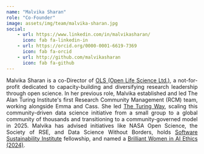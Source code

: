 ```yaml
---
name: "Malvika Sharan"
role: "Co-Founder"
image: assets/img/team/malvika-sharan.jpg
social:
    - url: https://www.linkedin.com/in/malvikasharan/
      icon: fab fa-linkedin-in
    - url: https://orcid.org/0000-0001-6619-7369
      icon: fab fa-orcid
    - url: http://github.com/malvikasharan 
      icon: fab fa-github
---
```


<div style="text-align: justify">Malvika Sharan is a co-Director of <a href="https://we-are-ols.org">OLS (Open Life Science Ltd.)</a>, a not-for-profit dedicated to capacity-building and diversifying research leadership through open science. In her previous role, Malvika established and led The Alan Turing Institute's first Research Community Management (RCM) team, working alongside Emma and Cass. She led <a href="https://book.the-turing-way.org">The Turing Way</a>, scaling this community-driven data science initiative from a small group to a global community of thousands and transitioning to a community-governed model in 2025. Malvika has advised initiatives like NASA Open Science, the Society of RSE, and Data Science Without Borders, holds <a href="https://www.software.ac.uk/programmes/fellowship-programme">Software Sustainability Institute</a> fellowship, and named a <a href="https://womeninaiethics.org/the-list/of-2024/g">Brilliant Women in AI Ethics (2024)</a>.</div>



